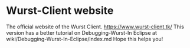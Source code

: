 # Wurst-Client website
The official website of the Wurst Client. <https://www.wurst-client.tk/>
This version has a better tutorial on Debugging-Wurst-In Eclipse at wiki/Debugging-Wurst-In-Eclipse/index.md
Hope this helps you!
